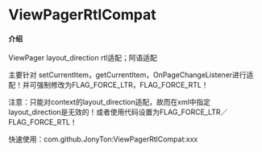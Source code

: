 # ViewPagerRtlCompat

#### 介绍
ViewPager layout_direction rtl适配；阿语适配

主要针对 setCurrentItem，getCurrentItem，OnPageChangeListener进行适配！并可强制修改为FLAG_FORCE_LTR，FLAG_FORCE_RTL！

注意：只能对context的layout_direction适配，故而在xml中指定layout_direction是无效的！或者使用代码设置为FLAG_FORCE_LTR／FLAG_FORCE_RTL！

快速使用：com.github.JonyTon:ViewPagerRtlCompat:xxx
